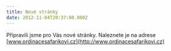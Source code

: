 ```yaml
---
title: Nové stránky
date: 2012-11-04T20:37:00.000Z
---
```

Připravili jsme pro Vás nové stránky. Naleznete je na adrese [www.ordinacesafarikovi.cz](http://www.ordinacesafarikovi.cz)
